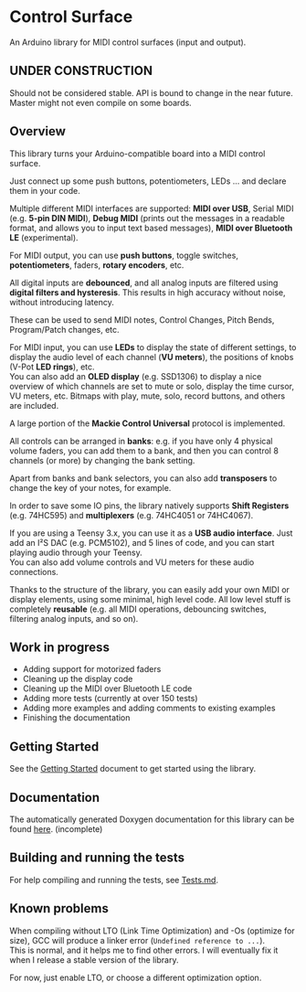 # Control Surface

An Arduino library for MIDI control surfaces (input and output).

## UNDER CONSTRUCTION

Should not be considered stable. API is bound to change in the near future. 
Master might not even compile on some boards.

## Overview

This library turns your Arduino-compatible board into a MIDI control surface.  

Just connect up some push buttons, potentiometers, LEDs ... and declare them in
your code.

Multiple different MIDI interfaces are supported: **MIDI over USB**, Serial MIDI 
(e.g. **5-pin DIN MIDI**), **Debug MIDI** (prints out the messages in a readable
format, and allows you to input text based messages), **MIDI over Bluetooth LE**
(experimental).

For MIDI output, you can use **push buttons**, toggle switches, 
**potentiometers**, faders, **rotary encoders**, etc.

All digital inputs are **debounced**, and all analog inputs are filtered using 
**digital filters and hysteresis**. This results in high accuracy without noise,
without introducing latency.

These can be used to send MIDI notes, Control Changes, Pitch Bends, 
Program/Patch changes, etc.

For MIDI input, you can use **LEDs** to display the state of different settings, 
to display the audio level of each channel (**VU meters**), the positions of knobs 
(V-Pot **LED rings**), etc.  
You can also add an **OLED display** (e.g. SSD1306) to display a nice overview 
of which channels are set to mute or solo, display the time cursor, VU meters,
etc. Bitmaps with play, mute, solo, record buttons, and others are included.  

A large portion of the **Mackie Control Universal** protocol is implemented.

All controls can be arranged in **banks**: e.g. if you have only 4 physical 
volume faders, you can add them to a bank, and then you can control 8 channels 
(or more) by changing the bank setting.

Apart from banks and bank selectors, you can also add **transposers** to change 
the key of your notes, for example.

In order to save some IO pins, the library natively supports **Shift Registers** 
(e.g. 74HC595) and **multiplexers** (e.g. 74HC4051 or 74HC4067).

If you are using a Teensy 3.x, you can use it as a **USB audio interface**. Just
add an I²S DAC (e.g. PCM5102), and 5 lines of code, and you can start playing 
audio through your Teensy.  
You can also add volume controls and VU meters for these audio connections.

Thanks to the structure of the library, you can easily add your own MIDI or 
display elements, using some minimal, high level code. All low level stuff is
completely **reusable** (e.g. all MIDI operations, debouncing switches, 
filtering analog inputs, and so on).

## Work in progress

- Adding support for motorized faders
- Cleaning up the display code
- Cleaning up the MIDI over Bluetooth LE code
- Adding more tests (currently at over 150 tests)
- Adding more examples and adding comments to existing examples
- Finishing the documentation

## Getting Started

See the [Getting Started](doc/Getting-Started.md) document to get started using
the library.

## Documentation

The automatically generated Doxygen documentation for this library can be found 
[here](https://tttapa.github.io/Control-Surface/Doc/Doxygen/index.html). 
(incomplete)

## Building and running the tests

For help compiling and running the tests, see [Tests.md](Tests.md).

## Known problems

When compiling without LTO (Link Time Optimization) and -Os (optimize for size),
GCC will produce a linker error (`Undefined reference to ...`).  
This is normal, and it helps me to find other errors. I will eventually fix it
when I release a stable version of the library.  

For now, just enable LTO, or choose a different optimization option.